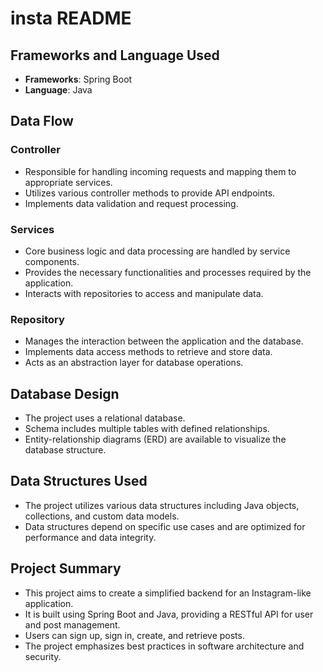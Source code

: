 # insta README

## Frameworks and Language Used

- **Frameworks**: Spring Boot
- **Language**: Java

## Data Flow

### Controller

- Responsible for handling incoming requests and mapping them to appropriate services.
- Utilizes various controller methods to provide API endpoints.
- Implements data validation and request processing.

### Services

- Core business logic and data processing are handled by service components.
- Provides the necessary functionalities and processes required by the application.
- Interacts with repositories to access and manipulate data.

### Repository

- Manages the interaction between the application and the database.
- Implements data access methods to retrieve and store data.
- Acts as an abstraction layer for database operations.

## Database Design

- The project uses a relational database.
- Schema includes multiple tables with defined relationships.
- Entity-relationship diagrams (ERD) are available to visualize the database structure.

## Data Structures Used

- The project utilizes various data structures including Java objects, collections, and custom data models.
- Data structures depend on specific use cases and are optimized for performance and data integrity.

## Project Summary

- This project aims to create a simplified backend for an Instagram-like application.
- It is built using Spring Boot and Java, providing a RESTful API for user and post management.
- Users can sign up, sign in, create, and retrieve posts.
- The project emphasizes best practices in software architecture and security.

